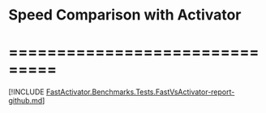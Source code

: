 # Speed Comparison with Activator
# ===============================

[!INCLUDE [FastActivator.Benchmarks.Tests.FastVsActivator-report-github.md](./FastActivator.Benchmarks/bin/Release/net8.0/BenchmarkDotNet.Artifacts/results/FastActivator.Benchmarks.Tests.FastVsActivator-report-github.md)]